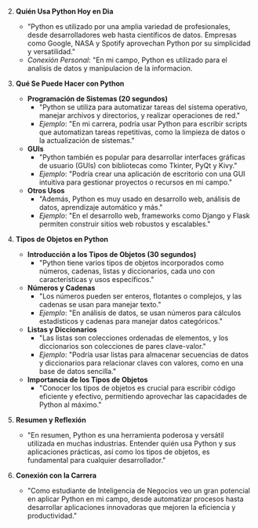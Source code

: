 

2. **Quién Usa Python Hoy en Dia**
   - "Python es utilizado por una amplia variedad de profesionales, desde desarrolladores web hasta científicos de datos. Empresas como Google, NASA y Spotify aprovechan Python por su simplicidad y versatilidad."
   - *Conexión Personal*: "En mi campo, Python es utilizado para el analisis de datos y manipulacion de la informacion.

4. **Qué Se Puede Hacer con Python**
   - **Programación de Sistemas (20 segundos)**
     - "Python se utiliza para automatizar tareas del sistema operativo, manejar archivos y directorios, y realizar operaciones de red."
     - *Ejemplo*: "En mi carrera, podría usar Python para escribir scripts que automatizan tareas repetitivas, como la limpieza de datos o la actualización de sistemas."
   - **GUIs**
     - "Python también es popular para desarrollar interfaces gráficas de usuario (GUIs) con bibliotecas como Tkinter, PyQt y Kivy."
     - *Ejemplo*: "Podría crear una aplicación de escritorio con una GUI intuitiva para gestionar proyectos o recursos en mi campo."
   - **Otros Usos**
     - "Además, Python es muy usado en desarrollo web, análisis de datos, aprendizaje automático y más."
     - *Ejemplo*: "En el desarrollo web, frameworks como Django y Flask permiten construir sitios web robustos y escalables."

5. **Tipos de Objetos en Python**
   - **Introducción a los Tipos de Objetos (30 segundos)**
     - "Python tiene varios tipos de objetos incorporados como números, cadenas, listas y diccionarios, cada uno con características y usos específicos."
   - **Números y Cadenas**
     - "Los números pueden ser enteros, flotantes o complejos, y las cadenas se usan para manejar texto."
     - *Ejemplo*: "En análisis de datos, se usan números para cálculos estadísticos y cadenas para manejar datos categóricos."
   - **Listas y Diccionarios**
     - "Las listas son colecciones ordenadas de elementos, y los diccionarios son colecciones de pares clave-valor."
     - *Ejemplo*: "Podría usar listas para almacenar secuencias de datos y diccionarios para relacionar claves con valores, como en una base de datos sencilla."
   - **Importancia de los Tipos de Objetos**
     - "Conocer los tipos de objetos es crucial para escribir código eficiente y efectivo, permitiendo aprovechar las capacidades de Python al máximo."

5. **Resumen y Reflexión**
   - "En resumen, Python es una herramienta poderosa y versátil utilizada en muchas industrias. Entender quién usa Python y sus aplicaciones prácticas, así como los tipos de objetos, es fundamental para cualquier desarrollador."
6. **Conexión con la Carrera**
   - "Como estudiante de Inteligencia de Negocios veo un gran potencial en aplicar Python en mi campo, desde automatizar procesos hasta desarrollar aplicaciones innovadoras que mejoren la eficiencia y productividad."